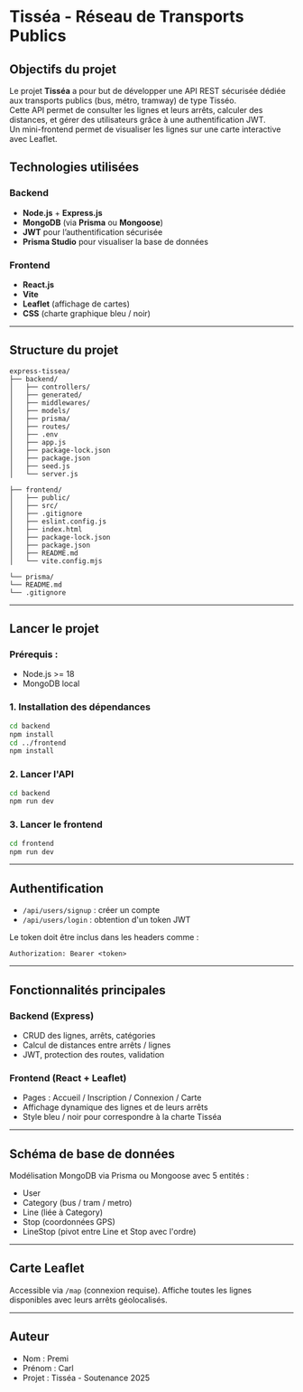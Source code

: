 # Tisséa - Réseau de Transports Publics

## Objectifs du projet

Le projet **Tisséa** a pour but de développer une API REST sécurisée dédiée aux transports publics (bus, métro, tramway) de type Tisséo.  
Cette API permet de consulter les lignes et leurs arrêts, calculer des distances, et gérer des utilisateurs grâce à une authentification JWT.  
Un mini-frontend permet de visualiser les lignes sur une carte interactive avec Leaflet.

## Technologies utilisées

### Backend
- **Node.js** + **Express.js**
- **MongoDB** (via **Prisma** ou **Mongoose**)
- **JWT** pour l’authentification sécurisée
- **Prisma Studio** pour visualiser la base de données

### Frontend
- **React.js**
- **Vite**
- **Leaflet** (affichage de cartes)
- **CSS** (charte graphique bleu / noir)

---
## Structure du projet
```
express-tissea/
├── backend/
│   ├── controllers/
│   ├── generated/
│   ├── middlewares/
│   ├── models/
│   ├── prisma/
│   ├── routes/
│   ├── .env
│   ├── app.js
│   ├── package-lock.json
│   ├── package.json
│   ├── seed.js
│   └── server.js

├── frontend/
│   ├── public/
│   ├── src/
│   ├── .gitignore
│   ├── eslint.config.js
│   ├── index.html
│   ├── package-lock.json
│   ├── package.json
│   ├── README.md
│   └── vite.config.mjs

└── prisma/
└── README.md
└── .gitignore
```

---

## Lancer le projet

### Prérequis :
- Node.js >= 18
- MongoDB local

### 1. Installation des dépendances
```bash
cd backend
npm install
cd ../frontend
npm install
```

### 2. Lancer l'API
```bash
cd backend
npm run dev
```

### 3. Lancer le frontend
```bash
cd frontend
npm run dev
```

---

## Authentification
- `/api/users/signup` : créer un compte
- `/api/users/login` : obtention d'un token JWT

Le token doit être inclus dans les headers comme :
```http
Authorization: Bearer <token>
```

---

## Fonctionnalités principales
### Backend (Express)
- CRUD des lignes, arrêts, catégories
- Calcul de distances entre arrêts / lignes
- JWT, protection des routes, validation

### Frontend (React + Leaflet)
- Pages : Accueil / Inscription / Connexion / Carte
- Affichage dynamique des lignes et de leurs arrêts
- Style bleu / noir pour correspondre à la charte Tisséa

---

## Schéma de base de données
Modélisation MongoDB via Prisma ou Mongoose avec 5 entités :
- User
- Category (bus / tram / metro)
- Line (liée à Category)
- Stop (coordonnées GPS)
- LineStop (pivot entre Line et Stop avec l'ordre)

---

## Carte Leaflet
Accessible via `/map` (connexion requise). Affiche toutes les lignes disponibles avec leurs arrêts géolocalisés.

---

## Auteur
- Nom : Premi
- Prénom : Carl
- Projet : Tisséa - Soutenance 2025
